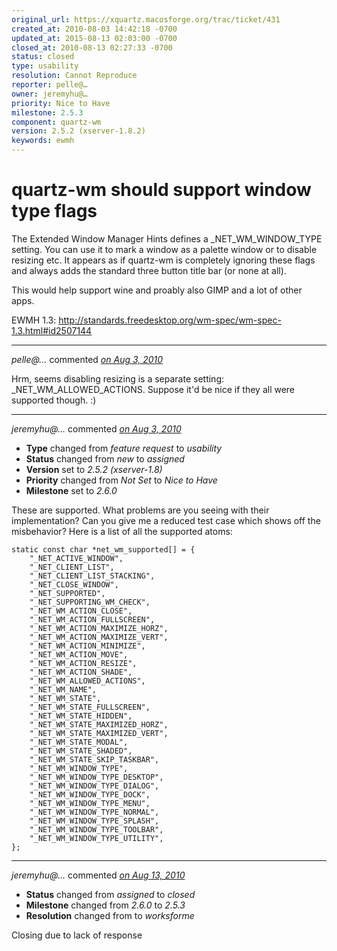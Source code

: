 ```yaml
---
original_url: https://xquartz.macosforge.org/trac/ticket/431
created_at: 2010-08-03 14:42:18 -0700
updated_at: 2015-08-13 02:03:00 -0700
closed_at: 2010-08-13 02:27:33 -0700
status: closed
type: usability
resolution: Cannot Reproduce
reporter: pelle@…
owner: jeremyhu@…
priority: Nice to Have
milestone: 2.5.3
component: quartz-wm
version: 2.5.2 (xserver-1.8.2)
keywords: ewmh
---
```


quartz-wm should support window type flags
==========================================


The Extended Window Manager Hints defines a \_NET\_WM\_WINDOW\_TYPE setting. You can use it to mark a window as a palette window or to disable resizing etc. It appears as if quartz-wm is completely ignoring these flags and always adds the standard three button title bar (or none at all).

This would help support wine and proably also GIMP and a lot of other apps.

EWMH 1.3: <http://standards.freedesktop.org/wm-spec/wm-spec-1.3.html#id2507144>



---

*pelle@…* commented *[on Aug 3, 2010](https://xquartz.macosforge.org/trac/ticket/431#comment:1 "August 3, 2010 at 2:48 PM PDT")*

Hrm, seems disabling resizing is a separate setting: \_NET\_WM\_ALLOWED\_ACTIONS. Suppose it'd be nice if they all were supported though. :)



---

*jeremyhu@…* commented *[on Aug 3, 2010](https://xquartz.macosforge.org/trac/ticket/431#comment:2 "August 3, 2010 at 8:15 PM PDT")*

-   **Type** changed from *feature request* to *usability*
-   **Status** changed from *new* to *assigned*
-   **Version** set to *2.5.2 (xserver-1.8)*
-   **Priority** changed from *Not Set* to *Nice to Have*
-   **Milestone** set to *2.6.0*

These are supported. What problems are you seeing with their implementation? Can you give me a reduced test case which shows off the misbehavior? Here is a list of all the supported atoms:

    static const char *net_wm_supported[] = {
        "_NET_ACTIVE_WINDOW",
        "_NET_CLIENT_LIST",
        "_NET_CLIENT_LIST_STACKING",
        "_NET_CLOSE_WINDOW",
        "_NET_SUPPORTED",
        "_NET_SUPPORTING_WM_CHECK",
        "_NET_WM_ACTION_CLOSE",
        "_NET_WM_ACTION_FULLSCREEN",
        "_NET_WM_ACTION_MAXIMIZE_HORZ",
        "_NET_WM_ACTION_MAXIMIZE_VERT",
        "_NET_WM_ACTION_MINIMIZE",
        "_NET_WM_ACTION_MOVE",
        "_NET_WM_ACTION_RESIZE",
        "_NET_WM_ACTION_SHADE",
        "_NET_WM_ALLOWED_ACTIONS",
        "_NET_WM_NAME",
        "_NET_WM_STATE",
        "_NET_WM_STATE_FULLSCREEN",
        "_NET_WM_STATE_HIDDEN",
        "_NET_WM_STATE_MAXIMIZED_HORZ",
        "_NET_WM_STATE_MAXIMIZED_VERT",
        "_NET_WM_STATE_MODAL",
        "_NET_WM_STATE_SHADED",
        "_NET_WM_STATE_SKIP_TASKBAR",
        "_NET_WM_WINDOW_TYPE",
        "_NET_WM_WINDOW_TYPE_DESKTOP",
        "_NET_WM_WINDOW_TYPE_DIALOG",
        "_NET_WM_WINDOW_TYPE_DOCK",
        "_NET_WM_WINDOW_TYPE_MENU",
        "_NET_WM_WINDOW_TYPE_NORMAL",
        "_NET_WM_WINDOW_TYPE_SPLASH",
        "_NET_WM_WINDOW_TYPE_TOOLBAR",
        "_NET_WM_WINDOW_TYPE_UTILITY",
    };


---

*jeremyhu@…* commented *[on Aug 13, 2010](https://xquartz.macosforge.org/trac/ticket/431#comment:3 "August 13, 2010 at 2:27 AM PDT")*

-   **Status** changed from *assigned* to *closed*
-   **Milestone** changed from *2.6.0* to *2.5.3*
-   **Resolution** changed from to *worksforme*

Closing due to lack of response



